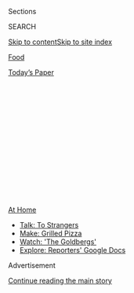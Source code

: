 <div id="app">

<div>

<div>

<div>

<div class="NYTAppHideMasthead css-1q2w90k e1suatyy0">

<div class="section css-ui9rw0 e1suatyy2">

<div class="css-eph4ug er09x8g0">

<div class="css-6n7j50">

</div>

<span class="css-1dv1kvn">Sections</span>

<div class="css-10488qs">

<span class="css-1dv1kvn">SEARCH</span>

</div>

[Skip to content](#site-content)[Skip to site
index](#site-index)

</div>

<div id="masthead-section-label" class="css-1wr3we4 eaxe0e00">

[Food](https://www.nytimes3xbfgragh.onion/section/food)

</div>

<div class="css-10698na e1huz5gh0">

</div>

</div>

<div id="masthead-bar-one" class="section hasLinks css-15hmgas e1csuq9d3">

<div class="css-uqyvli e1csuq9d0">

</div>

<div class="css-1uqjmks e1csuq9d1">

</div>

<div class="css-9e9ivx">

[](https://myaccount.nytimes3xbfgragh.onion/auth/login?response_type=cookie&client_id=vi)

</div>

<div class="css-1bvtpon e1csuq9d2">

[Today’s
Paper](https://www.nytimes3xbfgragh.onion/section/todayspaper)

</div>

</div>

</div>

</div>

<div data-aria-hidden="false">

<div id="site-content" data-role="main">

<div>

<div class="css-1aor85t" style="opacity:0.000000001;z-index:-1;visibility:hidden">

<div class="css-1hqnpie">

<div class="css-epjblv">

<span class="css-17xtcya">[Food](/section/food)</span><span class="css-x15j1o">|</span><span class="css-fwqvlz">For
the Navajo Nation, a Fight for Better Food Gains New
Urgency</span>

</div>

<div class="css-k008qs">

<div class="css-1iwv8en">

<span class="css-18z7m18"></span>

<div>

</div>

</div>

<span class="css-1n6z4y">https://nyti.ms/33nbMgk</span>

<div class="css-1705lsu">

<div class="css-4xjgmj">

<div class="css-4skfbu" data-role="toolbar" data-aria-label="Social Media Share buttons, Save button, and Comments Panel with current comment count" data-testid="share-tools">

  - 
  - 
  - 
  - 
    
    <div class="css-6n7j50">
    
    </div>

  - 
  - 

</div>

</div>

</div>

</div>

</div>

</div>

<div id="NYT_TOP_BANNER_REGION" class="css-13pd83m">

<div>

<div id="maps-athome-menu" class="section interactive-content interactive-size-medium css-1edisqu">

<div class="css-17ih8de interactive-body">

<div class="at-home-nav__innerContainer">

<div class="at-home-nav__title">

[At
Home](https://www.nytimes3xbfgragh.onion/spotlight/at-home?action=click&pgtype=Article&state=default&region=TOP_BANNER&context=at_home_menu)

</div>

  - [Talk: To
    Strangers](https://www.nytimes3xbfgragh.onion/2020/08/03/well/family/the-benefits-of-talking-to-strangers.html?action=click&pgtype=Article&state=default&region=TOP_BANNER&context=at_home_menu)
  - [Make: Grilled
    Pizza](https://www.nytimes3xbfgragh.onion/2020/08/01/at-home/coronavirus-make-pizza-on-a-grill.html?action=click&pgtype=Article&state=default&region=TOP_BANNER&context=at_home_menu)
  - [Watch: 'The
    Goldbergs'](https://www.nytimes3xbfgragh.onion/2020/07/31/arts/television/goldbergs-abc-stream.html?action=click&pgtype=Article&state=default&region=TOP_BANNER&context=at_home_menu)
  - [Explore: Reporters' Google
    Docs](https://www.nytimes3xbfgragh.onion/interactive/2020/at-home/even-more-reporters-editors-diaries-lists-recommendations.html?action=click&pgtype=Article&state=default&region=TOP_BANNER&context=at_home_menu)

</div>

</div>

</div>

</div>

</div>

<div id="top-wrapper" class="css-1sy8kpn">

<div id="top-slug" class="css-l9onyx">

Advertisement

</div>

[Continue reading the main
story](#after-top)

<div class="ad top-wrapper" style="text-align:center;height:100%;display:block;min-height:250px">

<div id="top" class="place-ad" data-position="top" data-size-key="top">

</div>

</div>

<div id="after-top">

</div>

</div>

<div>

<div id="sponsor-wrapper" class="css-1hyfx7x">

<div id="sponsor-slug" class="css-19vbshk">

Supported by

</div>

[Continue reading the main
story](#after-sponsor)

<div id="sponsor" class="ad sponsor-wrapper" style="text-align:center;height:100%;display:block">

</div>

<div id="after-sponsor">

</div>

</div>

<div class="css-186x18t">

</div>

<div class="css-1vkm6nb ehdk2mb0">

# For the Navajo Nation, a Fight for Better Food Gains New Urgency<span class="css-8l6xbc evw5hdy0"> </span>

</div>

As the pandemic has brought home the importance of the global movement
for food sovereignty, members are planting and
sharing.<span class="css-8l6xbc evw5hdy0"> </span>

<div class="css-79elbk" data-testid="photoviewer-wrapper">

<div class="css-z3e15g" data-testid="photoviewer-wrapper-hidden">

</div>

<div class="css-1a48zt4 ehw59r15" data-testid="photoviewer-children">

![<span class="css-16f3y1r e13ogyst0" data-aria-hidden="true">Artie
Yazzie grows produce for his community in the Arizona section of the
Navajo Nation. The determination of growers and gardeners like him keeps
the food sovereignty movement
alive.</span><span class="css-cnj6d5 e1z0qqy90" itemprop="copyrightHolder"><span class="css-1ly73wi e1tej78p0">Credit...</span><span><span>John
Burcham for The New York
Times</span></span></span>](https://static01.graylady3jvrrxbe.onion/images/2020/08/05/dining/30Navajo1/merlin_174907557_fa5e6075-b20f-41ba-867c-2dc7b20a4da9-articleLarge.jpg?quality=75&auto=webp&disable=upscale)

</div>

</div>

<div class="css-18e8msd">

<div class="css-vp77d3 epjyd6m0">

<div class="css-1baulvz">

By [<span class="css-1baulvz last-byline" itemprop="name">Amelia
Nierenberg</span>](https://www.nytimes3xbfgragh.onion/by/amelia-nierenberg)

</div>

</div>

  - Aug. 3,
    2020

  - 
    
    <div class="css-4xjgmj">
    
    <div class="css-d8bdto" data-role="toolbar" data-aria-label="Social Media Share buttons, Save button, and Comments Panel with current comment count" data-testid="share-tools">
    
      - 
      - 
      - 
      - 
        
        <div class="css-6n7j50">
        
        </div>
    
      - 
      - 
    
    </div>
    
    </div>

</div>

</div>

<div class="section meteredContent css-1r7ky0e" name="articleBody" itemprop="articleBody">

<div class="css-1fanzo5 StoryBodyCompanionColumn">

<div class="css-53u6y8">

THE NAVAJO NATION — When Summer Brown lived in Phoenix, she had no
problem finding fresh produce. If the Sprouts supermarket near her home
didn’t have what she was looking for, she would just drive somewhere
else.

This winter, Ms. Brown, an enrolled member of the Navajo Nation, moved
back to her childhood home in Cornfields, Ariz., to start a [small
business](https://www.lotusandlayneleather.com/) as a leatherworker.
Now, healthy food is harder to find for her two children, Paisley, 6,
and Landon, 7. The entire Nation, which stretches 27,000 square miles
across Arizona, New Mexico and Utah, has fewer than 15 grocery stores.

“The pickings are kind of slim here,” said Ms. Brown, 31. “It’s a lot of
processed foods, and I try not to feed my family that.”

Even before the coronavirus pandemic [dealt an exceptionally brutal blow
to the
Navajo](https://www.nytimes3xbfgragh.onion/2020/05/11/us/coronavirus-native-americans-indian-country.html)
— who call themselves the Diné, which means “the People” — Ms. Brown
wanted to grow her own food. She spent last winter collecting seeds from
Indigenous seed banks and researching Indigenous methods. Her small
garden is already feeding her family, and she is looking forward to the
fall harvest.

</div>

</div>

<div class="css-1fanzo5 StoryBodyCompanionColumn">

<div class="css-53u6y8">

Her backyard garden isn’t meant just to replace a trip to the grocery
store. Ms. Brown is part of a movement for food sovereignty, [a global
effort to give people control of their food supply and
nutrition](https://foodsecurecanada.org/who-we-are/what-food-sovereignty).
It is a public health endeavor, an economic reclamation, an
environmental protest and for many, a spiritual quest. Gardeners aim to
grow [healthy
foods](https://www.nytimes3xbfgragh.onion/2020/04/13/dining/native-americans-coronavirus.html)
that are connected to their traditions, and to revive old methods of
cultivation.

</div>

</div>

<div class="css-79elbk" data-testid="photoviewer-wrapper">

<div class="css-z3e15g" data-testid="photoviewer-wrapper-hidden">

</div>

<div class="css-1a48zt4 ehw59r15" data-testid="photoviewer-children">

![<span class="css-16f3y1r e13ogyst0" data-aria-hidden="true">Summer
Brown moved back to the Navajo Nation to reconnect with the land and
expose her two children to Diné
culture.</span><span class="css-cnj6d5 e1z0qqy90" itemprop="copyrightHolder"><span class="css-1ly73wi e1tej78p0">Credit...</span><span>John
Burcham for The New York
Times</span></span>](https://static01.graylady3jvrrxbe.onion/images/2020/08/05/dining/30Navajo2/merlin_174907428_999b04c6-31b4-408f-99f1-be6450356bb1-articleLarge.jpg?quality=75&auto=webp&disable=upscale)

</div>

</div>

<div class="css-1fanzo5 StoryBodyCompanionColumn">

<div class="css-53u6y8">

“I want to show the whole Navajo Nation, and even off the reservation,
that you can live with the earth and you don’t have to rely so much on
the outside to feed yourself,” Ms. Brown said. “We have all this land.
We should be able to just go outside and get our food.”

The small gardens and cornfields rising across the Nation (which the
Diné call the Dinétah) are attempts to correct legacies of historical
wrongs. Once, the Diné were prosperous gardeners, hunters and stewards
of the land. Then the United States government [colonized the land and
displaced](https://www.nytimes3xbfgragh.onion/2020/05/13/opinion/sunday/navajo-nation-coronavirus.html)
the Diné in the mid-1800s, during what is now known as [the Long
Walk](https://americanindian.si.edu/nk360/navajo/long-walk/long-walk.cshtml),
to an internment camp at Fort Sumner, N.M. Livestock were killed off.
Fields were trampled. And some orchards were lost forever.

Those and other attempts to [divorce the Diné from their land and
ancestral
foodways](https://www.firstnations.org/wp-content/uploads/publication-attachments/Dine_Policy_Institute_Food_Sovereignty_Report.pdf)
have also left them vulnerable to the pandemic. Across the United
States, Indigenous nations have suffered outbreaks that often appear to
be more devastating than those in surrounding cities. But [data gaps,
population fluidity and under-testing make the scope of infections hard
to
quantify](https://www.nytimes3xbfgragh.onion/2020/07/30/us/native-americans-coronavirus-data.html).

</div>

</div>

<div class="css-1fanzo5 StoryBodyCompanionColumn">

<div class="css-53u6y8">

The Diné have weathered
[curfews](https://www.reuters.com/article/us-health-coronavirus-usa-navajo/facing-arizona-surge-navajos-reimpose-virus-curfew-idUSKBN23O3R4)
and high rates of infection. The Nation is one of the hardest hit areas
in the United States: 9,019 people have tested positive and 454 have
died of Covid-19, as of July 30, according to [the Navajo Department of
Health](https://www.ndoh.navajo-nsn.gov/COVID-19).

Many households do not have running water, at a time when hand washing
is critical. Many multigenerational families live together in compounds,
which makes social distancing impossible. And for the Diné and many
other Indigenous nations, the public health crises caused by food
inequality are generations old.

<div class="css-79elbk" data-testid="photoviewer-wrapper">

<div class="css-z3e15g" data-testid="photoviewer-wrapper-hidden">

</div>

<div class="css-1a48zt4 ehw59r15" data-testid="photoviewer-children">

<div class="css-zgakxe erfvjey0">

<span class="css-1ly73wi e1tej78p0">Image</span>

<div class="css-zjzyr8">

<div data-testid="lazyimage-container" style="height:580px">

</div>

</div>

</div>

<span class="css-16f3y1r e13ogyst0" data-aria-hidden="true">Nate Etsitty
teaches young gardeners, and cultivates Indigenous seeds using
traditional
methods.</span><span class="css-cnj6d5 e1z0qqy90" itemprop="copyrightHolder"><span class="css-1ly73wi e1tej78p0">Credit...</span><span>John
Burcham for The New York Times</span></span>

</div>

</div>

“This virus has really shown how fragile and even unreliable the system
really is, and how quickly everything can collapse,” said Nate Etsitty,
40, a food sovereignty advocate who has been helping Ms. Brown with her
garden. “That’s what is driving more people to be partially more
self-sustained.”

After seeing food shortages during the pandemic, many Diné have started
gardens. Normally, they would work communally, but social distancing has
required some innovations. This year, Mx. Etsitty (who uses
gender-neutral pronouns and titles) has been helping first-time
gardeners through the complex processes from afar. Other experienced
gardeners, inundated with requests for help, are recording videos.

Felix Earle, 43, one of Mx. Etsitty’s closest friends, has been advising
gardeners growing Indigenous seeds. In 2015, he found a handful of white
corn kernels in a jar, 35 years after his grandmother hid them for
safekeeping. He named the strain “Grandma Helen’s Corn.” Its kernels
look like little white teeth, perfect and round.

This year, Mr. Earle, a fashion designer, planted his biggest crop ever.
Across his property, stalks of corn are rising, almost 1,000 in all. He
turned his discovery into a business, Red Earth Gardens, and gives
kernels to interested members of the Nation. This year, for the first
time, he ran out.

</div>

</div>

<div class="css-1fanzo5 StoryBodyCompanionColumn">

<div class="css-53u6y8">

“It took a deadly virus to make people realize just how important this
is, how important it is to grow your own food,” he
said.

</div>

</div>

<div class="css-79elbk" data-testid="photoviewer-wrapper">

<div class="css-z3e15g" data-testid="photoviewer-wrapper-hidden">

</div>

<div class="css-1a48zt4 ehw59r15" data-testid="photoviewer-children">

<div class="css-1xdhyk6 erfvjey0">

<span class="css-1ly73wi e1tej78p0">Image</span>

<div class="css-zjzyr8">

<div data-testid="lazyimage-container" style="height:257.77777777777777px">

</div>

</div>

</div>

<span class="css-16f3y1r e13ogyst0" data-aria-hidden="true">Felix Earle
helped grow a cornfield on land his maternal and paternal grandparents
once walked in Ganado, Ariz. He and Mx. Etsitty worked to rehabilitate
the land, Red Point Farms, with the assistance of the nonprofit Black
Mesa Water Coalition and his father’s clan, Waters
Edge.</span><span class="css-cnj6d5 e1z0qqy90" itemprop="copyrightHolder"><span class="css-1ly73wi e1tej78p0">Credit...</span><span>John
Burcham for The New York Times</span></span>

</div>

</div>

<div class="css-1fanzo5 StoryBodyCompanionColumn">

<div class="css-53u6y8">

A global Indigenous food sovereignty movement began well before the
pandemic. Some point to 2002 as a transitional moment, when
representatives from Indigenous nations in 28 countries gathered at Lake
Atitlán, in Panajachel, Guatemala, to write [a declaration of the right
to
food](https://www.iitc.org/wp-content/uploads/2013/07/FINAL_Atitlan-Declaration-Food-Security_Apr25_ENGL.pdf).

“We know that food is medicine, but it can also make us more sick,” said
Denisa Livingston, a leading Diné community health advocate and the Slow
Food International Indigenous Councilor of the Global North. “It can
contaminate our health and well-being.”

With limited sources of income to pay for the gasoline for long trips to
faraway stores, families buy cheap bulk foods with a long shelf life,
instead of fresh produce. Today, the Diné have high rates of diabetes,
heart disease and obesity, conditions that pose a higher risk of
complications or death from Covid-19.

Many Diné also receive [federal food
benefits](https://gardenwarriorsgoodseeds.com/2020/05/03/native-food-systems-in-the-time-of-covid-19/).
“You’ve got to stretch those funds, and the cheapest out there is junk
food,” said Artie Yazzie, a community gardener, who grows produce for
his
neighbors.

</div>

</div>

<div class="css-79elbk" data-testid="photoviewer-wrapper">

<div class="css-z3e15g" data-testid="photoviewer-wrapper-hidden">

</div>

<div class="css-1a48zt4 ehw59r15" data-testid="photoviewer-children">

<div class="css-1xdhyk6 erfvjey0">

<span class="css-1ly73wi e1tej78p0">Image</span>

<div class="css-zjzyr8">

<div data-testid="lazyimage-container" style="height:257.77777777777777px">

</div>

</div>

</div>

<span class="css-16f3y1r e13ogyst0" data-aria-hidden="true">“People come
in here and pick whatever they want,” Mr. Yazzie said. “I just leave a
sign.”</span><span class="css-cnj6d5 e1z0qqy90" itemprop="copyrightHolder"><span class="css-1ly73wi e1tej78p0">Credit...</span><span>John
Burcham for The New York Times</span></span>

</div>

</div>

<div class="css-1fanzo5 StoryBodyCompanionColumn">

<div class="css-53u6y8">

“We have these big old thirst-busters that cost 60 cents, and three
people can share it,” he added, using a popular term for soda. “So we’re
going to go ahead and buy that instead of the $3 water or milk.”

</div>

</div>

<div class="css-1fanzo5 StoryBodyCompanionColumn">

<div class="css-53u6y8">

Some programs are working to get fresh produce to Diné children. The
[Community Outreach and Patient
Empowerment](https://www.copeprogram.org/) program, a nonprofit health
partnership, provides vouchers for families with young children that are
good for buying only fruits, vegetables and traditional foods. The
amount, depending on family size, can go up to $35 a
week.

</div>

</div>

<div class="css-79elbk" data-testid="photoviewer-wrapper">

<div class="css-z3e15g" data-testid="photoviewer-wrapper-hidden">

</div>

<div class="css-1a48zt4 ehw59r15" data-testid="photoviewer-children">

<div class="css-1xdhyk6 erfvjey0">

<span class="css-1ly73wi e1tej78p0">Image</span>

<div class="css-zjzyr8">

<div data-testid="lazyimage-container" style="height:257.77777777777777px">

</div>

</div>

</div>

<span class="css-16f3y1r e13ogyst0" data-aria-hidden="true">A watermelon
plant in the Teesto Community
Garden.</span><span class="css-cnj6d5 e1z0qqy90" itemprop="copyrightHolder"><span class="css-1ly73wi e1tej78p0">Credit...</span><span>John
Burcham for The New York Times</span></span>

</div>

</div>

<div class="css-1fanzo5 StoryBodyCompanionColumn">

<div class="css-53u6y8">

But when children turn 5, they are usually no longer eligible for
vouchers. Dr. Lydia Kim, a pediatrician with the Indian Health Services,
sees the damage that unreliable access to food and water can wreak on
her patients. Some who struggle with obesity drink five or six sodas a
day.

<div id="NYT_MAIN_CONTENT_3_REGION" class="css-9tf9ac">

<div>

</div>

</div>

With help from community partners, Dr. Kim started the Shiprock Area
Food Access Coalition in 2018 to increase access to healthy food and
water. She asked managers of a local grocery to move produce to the
front of the store, so more shoppers might see and buy them. The
managers told her their hands were tied, she said, because soft-drink
companies owned the displays near the entrance. (The store manager did
not respond to multiple texts seeking comment.)

Dr. Kim said she has seen many more sugary-drink displays in grocery
stores in Shiprock, N.M., than in those outside the reservation.
“There’s predatory targeting and a complete lack of choice.”

Ms. Livingston and members of the [Diné Community Advocacy
Alliance](https://dineadvocacy.org/?fbclid=IwAR17Oomqz5BgHuhAVh693s1hPGHkWJIrRUMzaej_G393ohQe-Y2O5gCvqH0)
lobbied the Navajo Nation government to pass the [Healthy Diné Nation
Act
of 2014](https://www.tax.navajo-nsn.gov/Navajo%20Taxes/Regulations/Junk%20Food%20Tax%20Regulations%20%201-14-15.pdf).
It lead to an elimination of a tax on healthy foods, while imposing a 2
percent tax on unhealthy foods, like
soda.

</div>

</div>

<div class="css-79elbk" data-testid="photoviewer-wrapper">

<div class="css-z3e15g" data-testid="photoviewer-wrapper-hidden">

</div>

<div class="css-1a48zt4 ehw59r15" data-testid="photoviewer-children">

<div class="css-1xdhyk6 erfvjey0">

<span class="css-1ly73wi e1tej78p0">Image</span>

<div class="css-zjzyr8">

<div data-testid="lazyimage-container" style="height:257.77777777777777px">

</div>

</div>

</div>

<span class="css-16f3y1r e13ogyst0" data-aria-hidden="true">Some gardens
at schools and senior centers have been closed since March. The Teesto
Community Garden, which Mr. Yazzie tends, has remained opened through
the
pandemic.</span><span class="css-cnj6d5 e1z0qqy90" itemprop="copyrightHolder"><span class="css-1ly73wi e1tej78p0">Credit...</span><span>John
Burcham for The New York Times</span></span>

</div>

</div>

<div class="css-1fanzo5 StoryBodyCompanionColumn">

<div class="css-53u6y8">

The tax revenues help fund community wellness and food sovereignty
projects like the Teesto Community Garden, in the Arizona section of the
Nation. Last year, Mr. Yazzie, 39, the community gardener who oversaw
the garden as a seasonal employee, would borrow the municipal pickup
truck to fill an 1,800-gallon tank with water and irrigate the garden.
In the summer, he goes through about 3,000 gallons each week.

For much of this year’s planting season, the truck was tied up
delivering emergency provisions to families in need. But for Mr. Yazzie,
planting was still a priority.

At first, he recruited his cousin to help fill a 300-gallon barrel each
week. They contributed part of their federal stimulus checks to repair a
600-gallon water tank and trailer, burning through expensive gas as they
drove back and
forth.

</div>

</div>

<div class="css-79elbk" data-testid="photoviewer-wrapper">

<div class="css-z3e15g" data-testid="photoviewer-wrapper-hidden">

</div>

<div class="css-1a48zt4 ehw59r15" data-testid="photoviewer-children">

<div class="css-1xdhyk6 erfvjey0">

<span class="css-1ly73wi e1tej78p0">Image</span>

<div class="css-zjzyr8">

<div data-testid="lazyimage-container" style="height:257.77777777777777px">

</div>

</div>

</div>

<span class="css-16f3y1r e13ogyst0" data-aria-hidden="true">Mr. Earle
keeps corn pollen in a pouch for his morning
prayers.</span><span class="css-cnj6d5 e1z0qqy90" itemprop="copyrightHolder"><span class="css-1ly73wi e1tej78p0">Credit...</span><span>John
Burcham for The New York Times</span></span>

</div>

</div>

<div class="css-1fanzo5 StoryBodyCompanionColumn">

<div class="css-53u6y8">

Now Mr. Yazzie’s garden is flourishing. The grit and determination of
growers and gardeners like him keeps the food sovereignty movement
alive.

Every morning, Mr. Earle, the fashion designer, climbs a hill near his
home and turns toward the sunrise to pray.

</div>

</div>

<div class="css-1fanzo5 StoryBodyCompanionColumn">

<div class="css-53u6y8">

Mr. Earle started seeing reddened sunsets in January, which he and other
spiritual leaders interpreted as a warning of what was to
come.<span class="css-8l6xbc evw5hdy0"> </span>Long before coronavirus
infection rates started climbing across the country, he started praying
for protection.

Facing east as night becomes day, he thinks of his grandmother Helen
Cornfields. In her old age, she would look out over the once-barren
land.

“I wonder if we planted anything, if it would grow,” he said she once
mused. Now, he has his answer.

</div>

</div>

<div>

</div>

<div class="css-1fanzo5 StoryBodyCompanionColumn">

<div class="css-53u6y8">

*Follow* [*NYT Food on Twitter*](https://twitter.com/nytfood) *and*
[*NYT Cooking on Instagram*](https://www.instagram.com/nytcooking/)*,*
[*Facebook*](https://www.facebookcorewwwi.onion/nytcooking/)*,*
[*YouTube*](https://www.youtube.com/nytcooking) *and*
[*Pinterest*](https://www.pinterest.com/nytcooking/)*.* [*Get regular
updates from NYT Cooking, with recipe suggestions, cooking tips and
shopping
advice*](https://www.nytimes3xbfgragh.onion/newsletters/cooking)*.*

</div>

</div>

</div>

<div>

</div>

<div>

</div>

<div>

</div>

<div>

<div id="bottom-wrapper" class="css-1ede5it">

<div id="bottom-slug" class="css-l9onyx">

Advertisement

</div>

[Continue reading the main
story](#after-bottom)

<div id="bottom" class="ad bottom-wrapper" style="text-align:center;height:100%;display:block;min-height:90px">

</div>

<div id="after-bottom">

</div>

</div>

</div>

</div>

</div>

## Site Index

<div>

</div>

## Site Information Navigation

  - [© <span>2020</span> <span>The New York Times
    Company</span>](https://help.nytimes3xbfgragh.onion/hc/en-us/articles/115014792127-Copyright-notice)

<!-- end list -->

  - [NYTCo](https://www.nytco.com/)
  - [Contact
    Us](https://help.nytimes3xbfgragh.onion/hc/en-us/articles/115015385887-Contact-Us)
  - [Work with us](https://www.nytco.com/careers/)
  - [Advertise](https://nytmediakit.com/)
  - [T Brand Studio](http://www.tbrandstudio.com/)
  - [Your Ad
    Choices](https://www.nytimes3xbfgragh.onion/privacy/cookie-policy#how-do-i-manage-trackers)
  - [Privacy](https://www.nytimes3xbfgragh.onion/privacy)
  - [Terms of
    Service](https://help.nytimes3xbfgragh.onion/hc/en-us/articles/115014893428-Terms-of-service)
  - [Terms of
    Sale](https://help.nytimes3xbfgragh.onion/hc/en-us/articles/115014893968-Terms-of-sale)
  - [Site
    Map](https://spiderbites.nytimes3xbfgragh.onion)
  - [Help](https://help.nytimes3xbfgragh.onion/hc/en-us)
  - [Subscriptions](https://www.nytimes3xbfgragh.onion/subscription?campaignId=37WXW)

</div>

</div>

</div>

</div>
